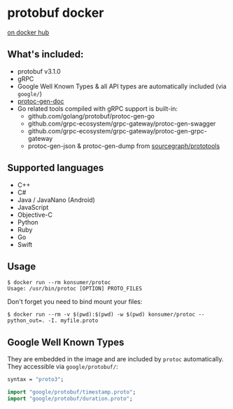 # protobuf docker

[on docker hub](https://registry.hub.docker.com/u/konsumer/protoc)

## What's included:
- protobuf v3.1.0
- gRPC
- Google Well Known Types & all API types are automatically included (via `google/`)
- [protoc-gen-doc](https://github.com/estan/protoc-gen-doc)
- Go related tools compiled with gRPC support is built-in:
  - github.com/golang/protobuf/protoc-gen-go
  - github.com/grpc-ecosystem/grpc-gateway/protoc-gen-swagger
  - github.com/grpc-ecosystem/grpc-gateway/protoc-gen-grpc-gateway
  - protoc-gen-json & protoc-gen-dump from [sourcegraph/prototools](https://github.com/sourcegraph/prototools)

## Supported languages
- C++
- C#
- Java / JavaNano (Android)
- JavaScript
- Objective-C
- Python
- Ruby
- Go
- Swift

## Usage
```
$ docker run --rm konsumer/protoc
Usage: /usr/bin/protoc [OPTION] PROTO_FILES
```

Don't forget you need to bind mount your files:
```
$ docker run --rm -v $(pwd):$(pwd) -w $(pwd) konsumer/protoc --python_out=. -I. myfile.proto
```

## Google Well Known Types
They are embedded in the image and are included by `protoc` automatically.
They accessible via `google/protobuf/`:
```protobuf
syntax = "proto3";

import "google/protobuf/timestamp.proto";
import "google/protobuf/duration.proto";
```

